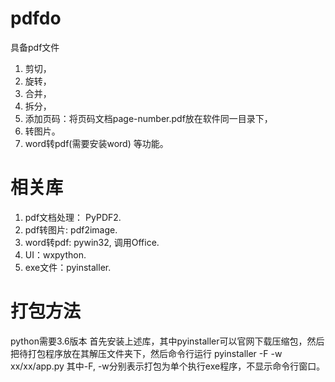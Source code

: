 # pdfdo
具备pdf文件
1. 剪切，
2. 旋转，
3. 合并，
4. 拆分，
5. 添加页码：将页码文档page-number.pdf放在软件同一目录下，
6. 转图片。
7. word转pdf(需要安装word)
等功能。


# 相关库
1. pdf文档处理： PyPDF2.
2. pdf转图片: pdf2image.
3. word转pdf: pywin32, 调用Office.
4. UI：wxpython.
5. exe文件：pyinstaller.


# 打包方法
python需要3.6版本
首先安装上述库，其中pyinstaller可以官网下载压缩包，然后把待打包程序放在其解压文件夹下，然后命令行运行
pyinstaller -F -w xx/xx/app.py
其中-F, -w分别表示打包为单个执行exe程序，不显示命令行窗口。
